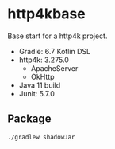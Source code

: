 # http4kbase

Base start for a http4k project.

- Gradle: 6.7 Kotlin DSL
- http4k: 3.275.0
    - ApacheServer
    - OkHttp
- Java 11 build
- Junit: 5.7.0 

## Package
```
./gradlew shadowJar
```
